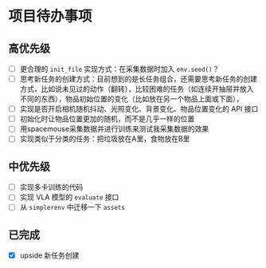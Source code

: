 # 项目待办事项

## 高优先级
- [ ] 更合理的 `init_file` 实现方式：在采集数据时加入 `env.seed()`？
- [ ] 思考新任务的创建方式：目前想到的是长任务组合，还需要思考新任务的创建方式，比如说未见过的动作（翻转），比较困难的任务（如连续开抽屉并放入不同的东西），物品初始位置的变化（比如放在另一个物品上面或下面），
- [ ] 实现是否开启相机随机抖动、光照变化、背景变化、物品位置变化的 API 接口
- [ ] 初始化时让物品位置更加的随机，而不是几乎一样的位置
- [ ] 用spacemouse采集数据并进行训练来测试我采集数据的效果
- [ ] 实现类似于分类的任务：把垃圾放在A里，食物放在B里

## 中优先级
- [ ] 实现多卡训练的代码
- [ ] 实现 VLA 模型的 `evaluate` 接口
- [ ] 从 `simplerenv` 中迁移一下 `assets`

## 已完成
- [x] upside 新任务创建
